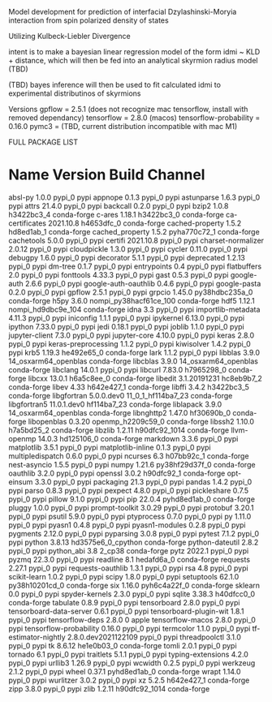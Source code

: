 Model development for prediction of interfacial Dzylashinski-Moryia interaction from spin polarized density of states

Utilizing Kulbeck-Liebler Divergence

intent is to make a bayesian linear regression model of the form idmi ~ KLD + distance, which will then be fed into an analytical skyrmion radius model (TBD)

(TBD) bayes inference will then be used to fit calculated idmi to experimental distributinos of skyrmions


Versions
gpflow = 2.5.1 (does not recognize mac tensorflow, install with removed dependancy)
tensorflow =  2.8.0 (macos)
tensorflow-probability = 0.16.0
pymc3 = (TBD, current distribution incompatible with mac M1)

FULL PACKAGE LIST

# Name                    Version                   Build  Channel
absl-py                   1.0.0                    pypi_0    pypi
appnope                   0.1.3                    pypi_0    pypi
astunparse                1.6.3                    pypi_0    pypi
attrs                     21.4.0                   pypi_0    pypi
backcall                  0.2.0                    pypi_0    pypi
bzip2                     1.0.8                h3422bc3_4    conda-forge
c-ares                    1.18.1               h3422bc3_0    conda-forge
ca-certificates           2021.10.8            h4653dfc_0    conda-forge
cached-property           1.5.2                hd8ed1ab_1    conda-forge
cached_property           1.5.2              pyha770c72_1    conda-forge
cachetools                5.0.0                    pypi_0    pypi
certifi                   2021.10.8                pypi_0    pypi
charset-normalizer        2.0.12                   pypi_0    pypi
cloudpickle               1.3.0                    pypi_0    pypi
cycler                    0.11.0                   pypi_0    pypi
debugpy                   1.6.0                    pypi_0    pypi
decorator                 5.1.1                    pypi_0    pypi
deprecated                1.2.13                   pypi_0    pypi
dm-tree                   0.1.7                    pypi_0    pypi
entrypoints               0.4                      pypi_0    pypi
flatbuffers               2.0                      pypi_0    pypi
fonttools                 4.33.3                   pypi_0    pypi
gast                      0.5.3                    pypi_0    pypi
google-auth               2.6.6                    pypi_0    pypi
google-auth-oauthlib      0.4.6                    pypi_0    pypi
google-pasta              0.2.0                    pypi_0    pypi
gpflow                    2.5.1                    pypi_0    pypi
grpcio                    1.45.0           py38hdbc235a_0    conda-forge
h5py                      3.6.0           nompi_py38hacf61ce_100    conda-forge
hdf5                      1.12.1          nompi_hd9dbc9e_104    conda-forge
idna                      3.3                      pypi_0    pypi
importlib-metadata        4.11.3                   pypi_0    pypi
iniconfig                 1.1.1                    pypi_0    pypi
ipykernel                 6.13.0                   pypi_0    pypi
ipython                   7.33.0                   pypi_0    pypi
jedi                      0.18.1                   pypi_0    pypi
joblib                    1.1.0                    pypi_0    pypi
jupyter-client            7.3.0                    pypi_0    pypi
jupyter-core              4.10.0                   pypi_0    pypi
keras                     2.8.0                    pypi_0    pypi
keras-preprocessing       1.1.2                    pypi_0    pypi
kiwisolver                1.4.2                    pypi_0    pypi
krb5                      1.19.3               he492e65_0    conda-forge
lark                      1.1.2                    pypi_0    pypi
libblas                   3.9.0           14_osxarm64_openblas    conda-forge
libcblas                  3.9.0           14_osxarm64_openblas    conda-forge
libclang                  14.0.1                   pypi_0    pypi
libcurl                   7.83.0               h7965298_0    conda-forge
libcxx                    13.0.1               h6a5c8ee_0    conda-forge
libedit                   3.1.20191231         hc8eb9b7_2    conda-forge
libev                     4.33                 h642e427_1    conda-forge
libffi                    3.4.2                h3422bc3_5    conda-forge
libgfortran               5.0.0.dev0      11_0_1_hf114ba7_23    conda-forge
libgfortran5              11.0.1.dev0         hf114ba7_23    conda-forge
liblapack                 3.9.0           14_osxarm64_openblas    conda-forge
libnghttp2                1.47.0               hf30690b_0    conda-forge
libopenblas               0.3.20          openmp_h2209c59_0    conda-forge
libssh2                   1.10.0               h7a5bd25_2    conda-forge
libzlib                   1.2.11            h90dfc92_1014    conda-forge
llvm-openmp               14.0.3               hd125106_0    conda-forge
markdown                  3.3.6                    pypi_0    pypi
matplotlib                3.5.1                    pypi_0    pypi
matplotlib-inline         0.1.3                    pypi_0    pypi
multipledispatch          0.6.0                    pypi_0    pypi
ncurses                   6.3                  h07bb92c_1    conda-forge
nest-asyncio              1.5.5                    pypi_0    pypi
numpy                     1.21.6           py38hf29d37f_0    conda-forge
oauthlib                  3.2.0                    pypi_0    pypi
openssl                   3.0.2                h90dfc92_1    conda-forge
opt-einsum                3.3.0                    pypi_0    pypi
packaging                 21.3                     pypi_0    pypi
pandas                    1.4.2                    pypi_0    pypi
parso                     0.8.3                    pypi_0    pypi
pexpect                   4.8.0                    pypi_0    pypi
pickleshare               0.7.5                    pypi_0    pypi
pillow                    9.1.0                    pypi_0    pypi
pip                       22.0.4             pyhd8ed1ab_0    conda-forge
pluggy                    1.0.0                    pypi_0    pypi
prompt-toolkit            3.0.29                   pypi_0    pypi
protobuf                  3.20.1                   pypi_0    pypi
psutil                    5.9.0                    pypi_0    pypi
ptyprocess                0.7.0                    pypi_0    pypi
py                        1.11.0                   pypi_0    pypi
pyasn1                    0.4.8                    pypi_0    pypi
pyasn1-modules            0.2.8                    pypi_0    pypi
pygments                  2.12.0                   pypi_0    pypi
pyparsing                 3.0.8                    pypi_0    pypi
pytest                    7.1.2                    pypi_0    pypi
python                    3.8.13          hd3575e6_0_cpython    conda-forge
python-dateutil           2.8.2                    pypi_0    pypi
python_abi                3.8                      2_cp38    conda-forge
pytz                      2022.1                   pypi_0    pypi
pyzmq                     22.3.0                   pypi_0    pypi
readline                  8.1                  hedafd6a_0    conda-forge
requests                  2.27.1                   pypi_0    pypi
requests-oauthlib         1.3.1                    pypi_0    pypi
rsa                       4.8                      pypi_0    pypi
scikit-learn              1.0.2                    pypi_0    pypi
scipy                     1.8.0                    pypi_0    pypi
setuptools                62.1.0           py38h10201cd_0    conda-forge
six                       1.16.0             pyh6c4a22f_0    conda-forge
sklearn                   0.0                      pypi_0    pypi
spyder-kernels            2.3.0                    pypi_0    pypi
sqlite                    3.38.3               h40dfcc0_0    conda-forge
tabulate                  0.8.9                    pypi_0    pypi
tensorboard               2.8.0                    pypi_0    pypi
tensorboard-data-server   0.6.1                    pypi_0    pypi
tensorboard-plugin-wit    1.8.1                    pypi_0    pypi
tensorflow-deps           2.8.0                         0    apple
tensorflow-macos          2.8.0                    pypi_0    pypi
tensorflow-probability    0.16.0                   pypi_0    pypi
termcolor                 1.1.0                    pypi_0    pypi
tf-estimator-nightly      2.8.0.dev2021122109          pypi_0    pypi
threadpoolctl             3.1.0                    pypi_0    pypi
tk                        8.6.12               he1e0b03_0    conda-forge
tomli                     2.0.1                    pypi_0    pypi
tornado                   6.1                      pypi_0    pypi
traitlets                 5.1.1                    pypi_0    pypi
typing-extensions         4.2.0                    pypi_0    pypi
urllib3                   1.26.9                   pypi_0    pypi
wcwidth                   0.2.5                    pypi_0    pypi
werkzeug                  2.1.2                    pypi_0    pypi
wheel                     0.37.1             pyhd8ed1ab_0    conda-forge
wrapt                     1.14.0                   pypi_0    pypi
wurlitzer                 3.0.2                    pypi_0    pypi
xz                        5.2.5                h642e427_1    conda-forge
zipp                      3.8.0                    pypi_0    pypi
zlib                      1.2.11            h90dfc92_1014    conda-forge
